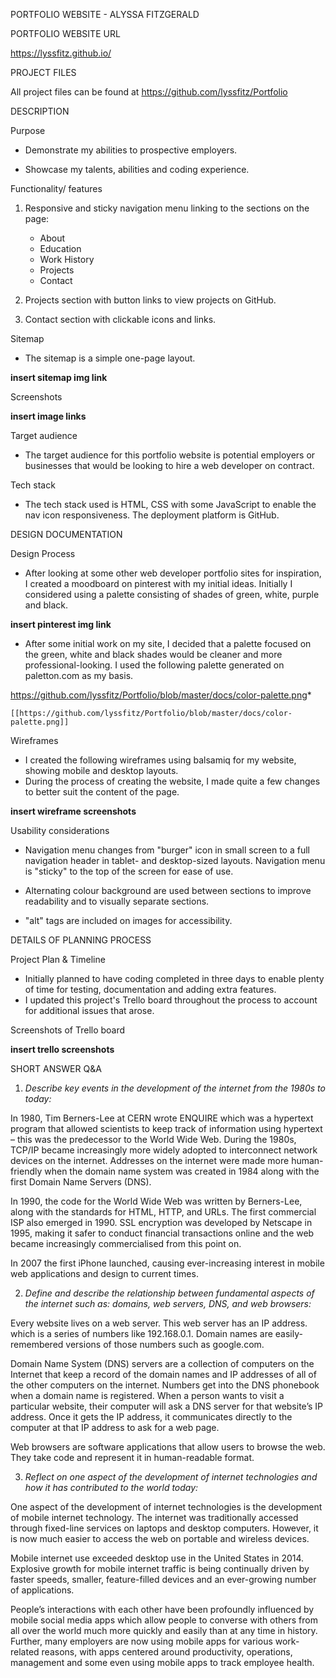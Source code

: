 PORTFOLIO WEBSITE - ALYSSA FITZGERALD



PORTFOLIO WEBSITE URL

https://lyssfitz.github.io/

PROJECT FILES

All project files can be found at https://github.com/lyssfitz/Portfolio



DESCRIPTION

Purpose

- Demonstrate my abilities to prospective employers.

- Showcase my talents, abilities and coding experience.

  


Functionality/ features

1. Responsive and sticky navigation menu linking to the sections on the page:
   - About
   - Education
   - Work History
   - Projects
   - Contact

2. Projects section with button links to view projects on GitHub.
3. Contact section with clickable icons and links. 

Sitemap

* The sitemap is a simple one-page layout.

**insert sitemap img link**

Screenshots

**insert image links**

Target audience

* The target audience for this portfolio website is potential employers or businesses that would be looking to hire a web developer on contract.

Tech stack

* The tech stack used is HTML, CSS with some JavaScript to enable the nav icon responsiveness. The deployment platform is GitHub.

DESIGN DOCUMENTATION



Design Process

* After looking at some other web developer portfolio sites for inspiration, I created a moodboard on pinterest with my initial ideas. Initially I considered using a palette consisting of shades of green, white, purple and black.

**insert pinterest img link**

* After some initial work on my site, I decided that a palette focused on the green, white and black shades would be cleaner and more professional-looking. I used the following palette generated on paletton.com as my basis.

https://github.com/lyssfitz/Portfolio/blob/master/docs/color-palette.png*

```
[[https://github.com/lyssfitz/Portfolio/blob/master/docs/color-palette.png]]
```

Wireframes

* I created the following wireframes using balsamiq for my website, showing mobile and desktop layouts.
* During the process of creating the website, I made quite a few changes to better suit the content of the page. 

**insert wireframe screenshots**

Usability considerations

* Navigation menu changes from "burger" icon in small screen to a full navigation header in tablet- and desktop-sized layouts. Navigation menu is "sticky" to the top of the screen for ease of use. 

* Alternating colour background are used between sections to improve readability and to visually separate sections. 

* "alt" tags are included on images for accessibility.

  

DETAILS OF PLANNING PROCESS



Project Plan & Timeline

* Initially planned to have coding completed in three days to enable plenty of time for testing, documentation and adding extra features. 
* I updated this project's Trello board throughout the process to account for additional issues that arose.

Screenshots of Trello board

**insert trello screenshots**

SHORT ANSWER Q&A

1. *Describe key events in the development of the internet from the 1980s to today:*

In 1980, Tim Berners-Lee at CERN wrote ENQUIRE which was a hypertext program that allowed scientists to keep track of information using hypertext – this was the predecessor to the World Wide Web. During the 1980s, TCP/IP became increasingly more widely adopted to interconnect network devices on the internet. Addresses on the internet were made more human-friendly when the domain name system was created in 1984 along with the first Domain Name Servers (DNS).

 

In 1990, the code for the World Wide Web was written by Berners-Lee, along with the standards for HTML, HTTP, and URLs. The first commercial ISP also emerged in 1990. SSL encryption was developed by Netscape in 1995, making it safer to conduct financial transactions online and the web became increasingly commercialised from this point on. 

 In 2007 the first iPhone launched, causing ever-increasing interest in mobile web applications and design to current times.



2. *Define and describe the relationship between fundamental aspects of the internet such as: domains, web servers, DNS, and web browsers:*

Every website lives on a web server. This web server has an IP address. which is a series of numbers like 192.168.0.1. Domain names are easily-remembered versions of those numbers such as google.com. 

Domain Name System (DNS) servers are a collection of computers on the Internet that keep a record of the domain names and IP addresses of all of the other computers on the internet. Numbers get into the DNS phonebook when a domain name is registered. When a person wants to visit a particular website, their computer will ask a DNS server for that website’s IP address. Once it gets the IP address, it communicates directly to the computer at that IP address to ask for a web page.

Web browsers are software applications that allow users to browse the web. They take code and represent it in human-readable format.



3. *Reflect on one aspect of the development of internet technologies and how it has contributed to the world today:*

One aspect of the development of internet technologies is the development of mobile internet technology. The internet was traditionally accessed through fixed-line services on laptops and desktop computers. However, it is now much easier to access the web on portable and wireless devices. 

Mobile internet use exceeded desktop use in the United States in 2014. Explosive growth for mobile internet traffic is being continually driven by faster speeds, smaller, feature-filled devices and an ever-growing number of applications. 

 

People’s interactions with each other have been profoundly influenced by mobile social media apps which allow people to converse with others from all over the world much more quickly and easily than at any time in history. Further, many employers are now using mobile apps for various work-related reasons, with apps centered around productivity, operations, management and some even using mobile apps to track employee health.








